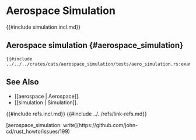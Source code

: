 # Aerospace Simulation

{{#include simulation.incl.md}}

## Aerospace simulation {#aerospace_simulation}

```rust,editable
{{#include ../../../crates/cats/aerospace_simulation/tests/aero_simulation.rs:example}}
```

## See Also

- [[aerospace | Aerospace]].
- [[simulation | Simulation]].

{{#include refs.incl.md}}
{{#include ../../refs/link-refs.md}}

<div class="hidden">
[aerospace_simulation: write](https://github.com/john-cd/rust_howto/issues/199)
</div>
